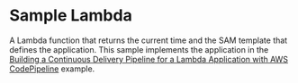 # Sample Lambda

A Lambda function that returns the current time and the SAM template that defines the application. 
This sample implements the application in the
[Building a Continuous Delivery Pipeline for a Lambda Application with AWS CodePipeline](https://docs.aws.amazon.com/lambda/latest/dg/build-pipeline.html) example.